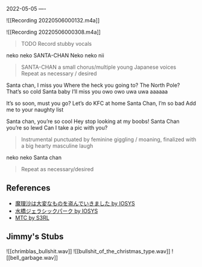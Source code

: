 2022-05-05
—-

![[Recording 20220506000132.m4a]]

![[Recording 20220506000308.m4a]]


> TODO Record stubby vocals

neko neko SANTA-CHAN
Neko neko nii

> SANTA-CHAN a small chorus/multiple young Japanese voices  
> Repeat as necessary / desired

Santa chan, I miss you
Where the heck you going to?
The North Pole? That’s so cold
Santa baby I’ll miss you
owo owo uwa uwa 
aaaaaa

It’s so soon, must you go?
Let’s do KFC at home
Santa Chan, I’m so bad
Add me to your naughty list

Santa chan, you’re so cool
Hey stop looking at my boobs!
Santa Chan you’re so lewd
Can I take a pic with you?

> Instrumental punctuated by feminine giggling / moaning, finalized with a big hearty masculine laugh

neko neko Santa chan

> Repeat as necessary/desired

References
---
- [魔理沙は大変なものを盗んでいきました by IOSYS](https://open.spotify.com/track/3ofKGe3tyjISVukIYOMQqP?si=M3wMniP0RCuNAv0MLrZ8Zw)
- [水橋ジェラシックパーク by IOSYS](https://youtu.be/X-N6YxVgjok) 
- [MTC by S3RL](https://youtu.be/bO-NaEj2dQ0)

Jimmy's Stubs
---

![[chrimblas_bullshit.wav]]
![[bullshit_of_the_christmas_type.wav]]
![[bell_garbage.wav]]
